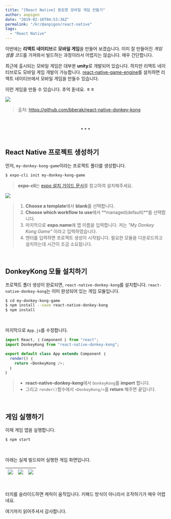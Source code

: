 ```yaml
---
title: "[React Native] 동킹콩 모바일 게임 만들기"
author: anpigon
date: "2019-02-10T04:53:36Z"
permalink: "/kr/@anpigon/react-native"
tags:
  - "React Native"
---
```

이번에는 **리액트 네이티브**로 **모바일 게임**을 만들어 보겠습니다. 이미 잘 만들어진 *게임 샘플 코드*를 가져와서 빌드하는 과정이라서 어렵지는 않습니다. 매우 간단합니다.

최근에 출시되는 모바일 게임은 대부분 **unity**로 개발되어 있습니다. 하지만 리액트 네이티브로도 모바일 게임 개발이 가능합니다. [react-native-game-engine](https://github.com/bberak/react-native-game-engine)를 설치하면 리액트 네이티브에서 모바일 게임을 만들수 있습니다.  

이런 게임을 만들 수 있습니다. 추억 돋네요. ㅎㅎ

![](https://raw.githubusercontent.com/bberak/react-native-donkey-kong/master/assets/gifs/1.gif)
> 출처: https://github.com/bberak/react-native-donkey-kong

<br><center>* * *</center><br>

## React Native 프로젝트 생성하기

먼저, `my-donkey-kong-game`이라는 프로젝트 폴더를 생성합니다.

```bash
$ expo-cli init my-donkey-kong-game
```
> **expo-cli**는 [expo 설치 가이드 문서](https://docs.expo.io/versions/latest/introduction/installation/)를 참고하여 설치해주세요.

![](https://cdn.steemitimages.com/DQmYS8jBHgBHjZtGAHcN8ftpCwYQqSAVRsjoxqfktLs1JfU/％E1％84％89％E1％85％B3％E1％84％8F％E1％85％B3％E1％84％85％E1％85％B5％E1％86％AB％E1％84％89％E1％85％A3％E1％86％BA％202019-02-09％2014.13.33.png)

> 1. **Choose a template**에서 **blank**를 선택합니다.
> 2. **Choose which workflow to use**에서 **managed(default)**를 선택합니다.
> 3. 마지막으로 **expo.name**에 앱 이름을 입력합니다. 저는 *"My Donkey Kong Game"* 이라고 입력하였습니다.
> 4. 엔터를 입력하면 프로젝트 생성이 시작됩니다. 필요한 모듈을 다운로드하고 설치하는데 시간이 조금 소요됩니다.

&nbsp;

## DonkeyKong 모듈 설치하기

프로젝트 폴더 생성이 완료되면, `react-native-donkey-kong`를 설치합니다. `react-native-donkey-kong`는 이미 완성되어 있는 게임 모듈입니다.

```bash
$ cd my-donkey-kong-game
$ npm install --save react-native-donkey-kong
$ npm install
```

&nbsp;

마지막으로 `App.js`를 수정합니다.

```jsx
import React, ｛ Component ｝ from "react";
import DonkeyKong from "react-native-donkey-kong";

export default class App extends Component ｛
  render() ｛
    return <DonkeyKong />;
  ｝
｝
```
> * **react-native-donkey-kong**에서 `DonkeyKong`를 **import** 합니다.
> * 그리고 `render()`함수에서 `<DonkeyKong/>`를 **return** 해주면 끝입니다.

&nbsp;

## 게임 실행하기

이제 게임 앱을 실행합니다.

```bash
$ npm start
```
&nbsp;

아래는 실제 빌드되어 실행한 게임 화면입니다. 

|![](https://cdn.steemitimages.com/300x0/https://cdn.steemitimages.com/DQmNs5bQc7AbqGF7GC6V6VVQECyAZHYxqEdm9NaepoiJUYN/％E1％84％89％E1％85％B3％E1％84％8F％E1％85％B3％E1％84％85％E1％85％B5％E1％86％AB％E1％84％89％E1％85％A3％E1％86％BA％202019-02-09％2014.25.01.png)|![](https://cdn.steemitimages.com/300x0/https://cdn.steemitimages.com/DQmYt7qpyTeyf8LarRx6HNEbwENG6HgEeCW6Q1v2NHNRChV/％E1％84％89％E1％85％B3％E1％84％8F％E1％85％B3％E1％84％85％E1％85％B5％E1％86％AB％E1％84％89％E1％85％A3％E1％86％BA％202019-02-09％2014.25.28.png)|![](https://cdn.steemitimages.com/300x0/https://cdn.steemitimages.com/DQmd7UckEyoNyHSXUPGdxSfVxMN7pcqdEgUFodTzKWb4XJQ/％E1％84％89％E1％85％B3％E1％84％8F％E1％85％B3％E1％84％85％E1％85％B5％E1％86％AB％E1％84％89％E1％85％A3％E1％86％BA％202019-02-09％2014.26.00.png)|
|-|-|-|

&nbsp;

터치를 슬라이드하면 케릭이 움직입니다. 
키패드 방식이 아니라서 조작하기가 매우 어렵네요.

여기까지 읽어주셔서 감사합니다.

